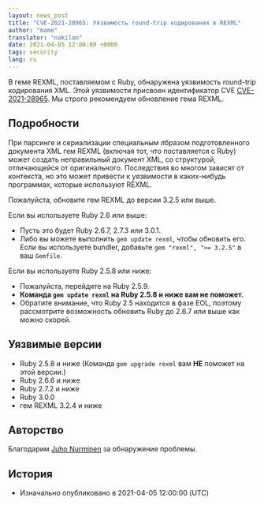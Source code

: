 ```yaml
---
layout: news_post
title: "CVE-2021-28965: Уязвимость round-trip кодирования в REXML"
author: "mame"
translator: "nakilon"
date: 2021-04-05 12:00:00 +0000
tags: security
lang: ru
---
```


В геме REXML, поставляемом с Ruby, обнаружена уязвимость round-trip кодирования XML. Этой уязвимости присвоен идентификатор CVE [CVE-2021-28965](https://cve.mitre.org/cgi-bin/cvename.cgi?name=CVE-2021-28965). Мы строго рекомендуем обновление гема REXML.

## Подробности

При парсинге и сериализации специальным лбразом подготовленного документа XML гем REXML (включая тот, что поставляется с Ruby) может создать неправильный документ XML, со структурой, отличающейся от оригинального. Последствия во многом зависят от контекста, но это может привести к уязвимости в каких-нибудь программах, которые используют REXML.

Пожалуйста, обновите гем REXML до версии 3.2.5 или выше.

Если вы используете Ruby 2.6 или выше:

* Пусть это будет Ruby 2.6.7, 2.7.3 или 3.0.1.
* Либо вы можете выполнить `gem update rexml`, чтобы обновить его. Если вы используете bundler, добавьте `gem "rexml", ">= 3.2.5"` в ваш `Gemfile`.

Если вы используете Ruby 2.5.8 или ниже:

* Пожалуйста, перейдите на Ruby 2.5.9.
* <strong>Команда `gem update rexml` на Ruby 2.5.8 и ниже вам не поможет.</strong>
* Обратите внимание, что Ruby 2.5 находится в фазе EOL, поэтому рассмотрите возможность обновить Ruby до 2.6.7 или выше как можно скорей.

## Уязвимые версии

* Ruby 2.5.8 и ниже (Команда `gem upgrade rexml` вам <strong>НЕ</strong> поможет на этой версии.)
* Ruby 2.6.6 и ниже
* Ruby 2.7.2 и ниже
* Ruby 3.0.0
* гем REXML 3.2.4 и ниже

## Авторство

Благодарим [Juho Nurminen](https://hackerone.com/jupenur) за обнаружение проблемы.

## История

* Изначально опубликовано в 2021-04-05 12:00:00 (UTC)
